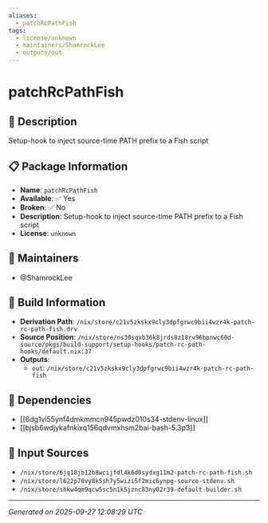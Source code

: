 ```yaml
---
aliases:
  - patchRcPathFish
tags:
  - license/unknown
  - maintainers/ShamrockLee
  - outputs/out
---
```


# patchRcPathFish

## 📝 Description

Setup-hook to inject source-time PATH prefix to a Fish script

## 📋 Package Information

- **Name**: `patchRcPathFish`
- **Available**: ✅ Yes
- **Broken**: ✅ No
- **Description**: Setup-hook to inject source-time PATH prefix to a Fish script
- **License**: `unknown`
## 👥 Maintainers

- @ShamrockLee


## 🔧 Build Information

- **Derivation Path**: `/nix/store/c21v5zkskx9cly3dpfgrwc9bii4wzr4k-patch-rc-path-fish.drv`
- **Source Position**: `/nix/store/ns30sqxb36k8jrds8z18rv96bpnwc60d-source/pkgs/build-support/setup-hooks/patch-rc-path-hooks/default.nix:37`
- **Outputs**:
  - `out`:  `/nix/store/c21v5zkskx9cly3dpfgrwc9bii4wzr4k-patch-rc-path-fish`

## 🔗 Dependencies

- [[6dg1vi55ynf4dmkmmcn945pwdz010s34-stdenv-linux]]
- [[bjsb6wdjykafnkixq156qdvmxhsm2bai-bash-5.3p3]]

## 📁 Input Sources

- `/nix/store/6jq18jb12b8wcijfdl4k6d0sydxg11m2-patch-rc-path-fish.sh`
- `/nix/store/l622p70vy8k5sh7y5wizi5f2mic6ynpg-source-stdenv.sh`
- `/nix/store/shkw4qm9qcw5sc5n1k5jznc83ny02r39-default-builder.sh`

---
*Generated on 2025-09-27 12:08:29 UTC*

